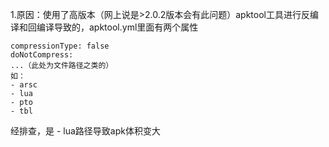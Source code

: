 1.原因：使用了高版本（网上说是>2.0.2版本会有此问题）apktool工具进行反编译和回编译导致的，apktool.yml里面有两个属性

```
compressionType: false
doNotCompress:
...（此处为文件路径之类的）
如：
- arsc
- lua
- pto
- tbl
```
经排查，是 - lua路径导致apk体积变大
